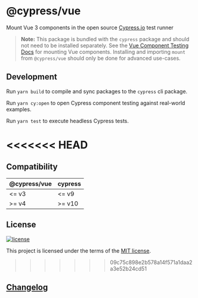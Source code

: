 # @cypress/vue

Mount Vue 3 components in the open source [Cypress.io](https://www.cypress.io/) test runner

> **Note:** This package is bundled with the `cypress` package and should not need to be installed separately. See the [Vue Component Testing Docs](https://docs.cypress.io/guides/component-testing/vue/overview) for mounting Vue components. Installing and importing `mount` from `@cypress/vue` should only be done for advanced use-cases.
## Development

Run `yarn build` to compile and sync packages to the `cypress` cli package.

Run `yarn cy:open` to open Cypress component testing against real-world examples.

Run `yarn test` to execute headless Cypress tests.

<<<<<<< HEAD
=======
## Compatibility

| @cypress/vue | cypress |
| ------------ | ------- |
| <= v3        | <= v9   |
| >= v4        | >= v10  |

## License

[![license](https://img.shields.io/badge/license-MIT-green.svg)](https://github.com/cypress-io/cypress/blob/master/LICENSE)

This project is licensed under the terms of the [MIT license](/LICENSE).

>>>>>>> 09c75c898e2b578a14f571a1daa2a3e52b24cd51
## [Changelog](./CHANGELOG.md)
